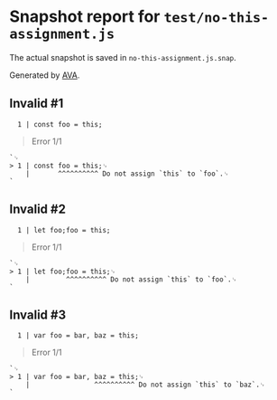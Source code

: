 # Snapshot report for `test/no-this-assignment.js`

The actual snapshot is saved in `no-this-assignment.js.snap`.

Generated by [AVA](https://avajs.dev).

## Invalid #1
      1 | const foo = this;

> Error 1/1

    `␊
    > 1 | const foo = this;␊
        |       ^^^^^^^^^^ Do not assign `this` to `foo`.␊
    `

## Invalid #2
      1 | let foo;foo = this;

> Error 1/1

    `␊
    > 1 | let foo;foo = this;␊
        |         ^^^^^^^^^^ Do not assign `this` to `foo`.␊
    `

## Invalid #3
      1 | var foo = bar, baz = this;

> Error 1/1

    `␊
    > 1 | var foo = bar, baz = this;␊
        |                ^^^^^^^^^^ Do not assign `this` to `baz`.␊
    `
